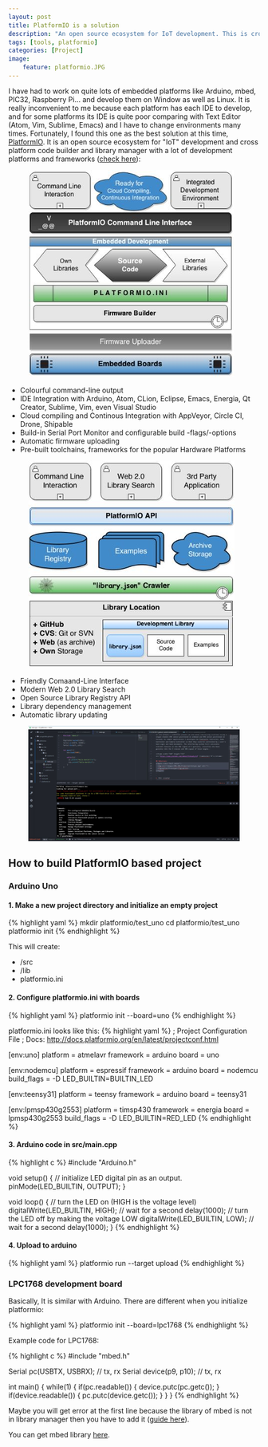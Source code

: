 ```yaml
---
layout: post
title: PlatformIO is a solution
description: "An open source ecosystem for IoT development. This is cross platform code builder and library manager with platforms like Arduino or MBED support..."
tags: [tools, platformio]
categories: [Project]
image:
    feature: platformio.JPG
---
```


I have had to work on quite lots of embedded platforms like Arduino, mbed, PIC32, Raspberry Pi... and develop them on Window as well as Linux. It is really inconvenient to me because each platform has each IDE to develop, and for some platforms its IDE is quite poor comparing with Text Editor (Atom, Vim, Sublime, Emacs) and I have to change environments many times.
Fortunately, I found this one as the best solution at this time, [PlatformIO](http://platformio.org/). It is an open source ecosystem for "IoT" development and cross platform code builder and library manager with a lot of development platforms and frameworks ([check here](http://platformio.org/platforms/atmelavr)):

<figure class="half center">
	<img src="/images/platformio/2.JPG" alt="">
</figure>

<!-- more -->

* Colourful command-line output
* IDE Integration with Arduino, Atom, CLion, Eclipse, Emacs, Energia, Qt Creator, Sublime, Vim, even Visual Studio
* Cloud compiling and Continous Integration with AppVeyor, Circle CI, Drone, Shipable
* Build-in Serial Port Monitor and configurable build -flags/-options
* Automatic firmware uploading
* Pre-built toolchains, frameworks for the popular Hardware Platforms

<figure class="half center">
	<img src="/images/platformio/3.JPG" alt="">
</figure>

* Friendly Comaand-Line Interface
* Modern Web 2.0 Library Search
* Open Source Library Registry API
* Library dependency management
* Automatic library updating

<figure>
	<img src="/images/platformio/4.JPG" alt="">
</figure>

## How to build PlatformIO based project

###  Arduino Uno

#### 1. Make a new project directory and initialize an empty project
{% highlight yaml %}
mkdir platformio/test_uno
cd platformio/test_uno
platformio init
{% endhighlight %}

This will create:

* /src
* /lib
* platformio.ini


#### 2. Configure platformio.ini with boards
{% highlight yaml %}
platformio init --board=uno
{% endhighlight %}

platformio.ini looks like this:
{% highlight yaml %}
; Project Configuration File
; Docs: http://docs.platformio.org/en/latest/projectconf.html

[env:uno]
platform = atmelavr
framework = arduino
board = uno

[env:nodemcu]
platform = espressif
framework = arduino
board = nodemcu
build_flags = -D LED_BUILTIN=BUILTIN_LED

[env:teensy31]
platform = teensy
framework = arduino
board = teensy31

[env:lpmsp430g2553]
platform = timsp430
framework = energia
board = lpmsp430g2553
build_flags = -D LED_BUILTIN=RED_LED
{% endhighlight %}

#### 3. Arduino code in src/main.cpp

{% highlight c %}
#include "Arduino.h"

void setup()
{
  // initialize LED digital pin as an output.
  pinMode(LED_BUILTIN, OUTPUT);
}

void loop()
{
  // turn the LED on (HIGH is the voltage level)
  digitalWrite(LED_BUILTIN, HIGH);
  // wait for a second
  delay(1000);
  // turn the LED off by making the voltage LOW
  digitalWrite(LED_BUILTIN, LOW);
   // wait for a second
  delay(1000);
}
{% endhighlight %}

#### 4. Upload to arduino
{% highlight yaml %}
platformio run --target upload
{% endhighlight %}


### LPC1768 development board

Basically, It is similar with Arduino. There are different when you initialize platformio:

{% highlight yaml %}
platformio init --board=lpc1768
{% endhighlight %}

Example code for LPC1768:

{% highlight c %}
#include "mbed.h"

Serial pc(USBTX, USBRX); // tx, rx
Serial device(p9, p10);  // tx, rx

int main() {
    while(1) {
        if(pc.readable()) {
            device.putc(pc.getc());
        }
        if(device.readable()) {
            pc.putc(device.getc());
        }
    }
}
{% endhighlight %}

Maybe you will get error at the first line because the library of mbed is not in library manager then you have to add it ([guide here](http://docs.platformio.org/en/stable/userguide/lib/index.html#cmd-lib)).

You can get mbed library [here](https://developer.mbed.org/users/mbed_official/code/mbed/).
